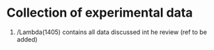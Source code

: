 # Collection of experimental data

1) /Lambda(1405) contains all data discussed int he review (ref to be added)
